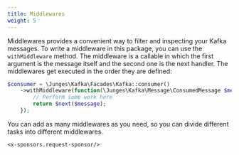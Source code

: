```yaml
---
title: Middlewares
weight: 5
---
```


Middlewares provides a convenient way to filter and inspecting your Kafka messages. To write a middleware in this package, you can use the `withMiddleware` method. The middleware is a callable in which the first argument is the message itself and the second one is the next handler. The middlewares get executed in the order they are defined:

```php
$consumer = \Junges\Kafka\Facades\Kafka::consumer()
    ->withMiddleware(function(\Junges\Kafka\Message\ConsumedMessage $message, callable $next) {
        // Perform some work here
        return $next($message);
    });
```

You can add as many middlewares as you need, so you can divide different tasks into different middlewares.

```+parse
<x-sponsors.request-sponsor/>
```